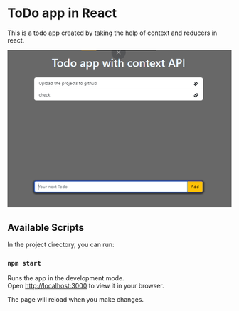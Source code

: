 # ToDo app in React

This is a todo app created by taking the help of context and reducers in react.

![alt text](https://github.com/Dev-VRaj/React-ToDo/blob/main/screenshots/Screenshot-1.png?raw=true)

## Available Scripts

In the project directory, you can run:

### `npm start`

Runs the app in the development mode.\
Open [http://localhost:3000](http://localhost:3000) to view it in your browser.

The page will reload when you make changes.